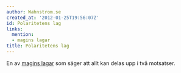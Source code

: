 ```yaml
---
author: Wahnstrom.se
created_at: '2012-01-25T19:56:07Z'
id: Polaritetens lag
links:
  mention:
  - magins lagar
title: Polaritetens lag
---
```


En av [magins lagar] som säger att allt kan delas upp i två motsatser.

  [magins lagar]: magins_lagar